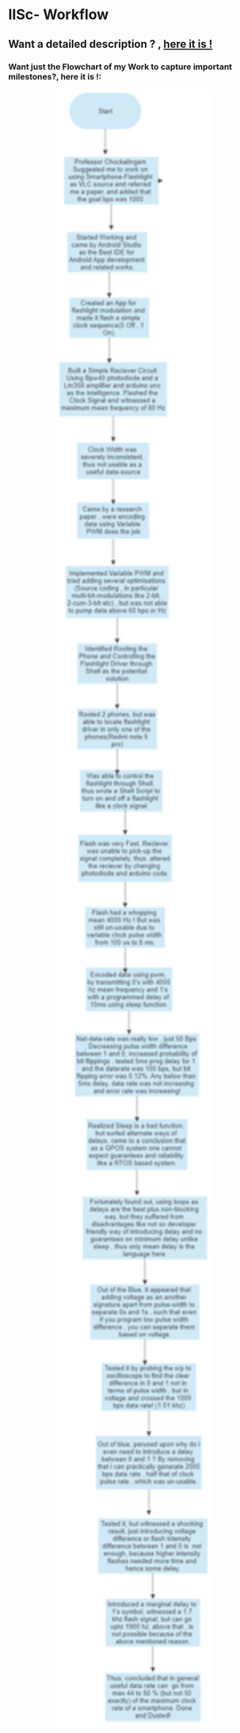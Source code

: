 # IISc- Workflow

## Want a detailed description ? ,  [here it is  !](https://vikramsvdd.github.io/) 

### Want just the Flowchart of my Work to capture important milestones?, here it is !:

<p align="center">
  <img width="313" height="3295" src="/Results/Smartphone_Flashlight_Workflow_Flowchart.png">
</p>





 

 
